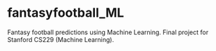 # fantasyfootball_ML
Fantasy football predictions using Machine Learning. Final project for Stanford CS229 (Machine Learning).

